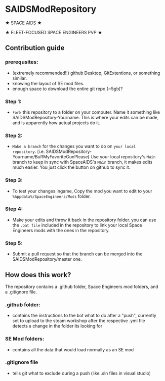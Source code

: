 # SAIDSModRepository

★ SPACE AIDS ★ 

★ FLEET-FOCUSED SPACE ENGINEERS PVP ★ 


## Contribution guide

### prerequsites:
- (extremely recommended!!) github Desktop, GitExtentions, or something similar.
- knowing the layout of SE mod files.
- enough space to download the entire git repo (~5gb)?

### Step 1:
- ``Fork`` this repository to a folder on your computer. Name it something like SAIDSModRepository-Yourname. This is where your edits can be made, and is apparently how actual projects do it.

### Step 2:
- ``Make a branch`` for the changes you want to do on ``your local repository``. (i.e. SAIDSModRepository-Yourname/BuffMyFavoriteGunPlease) Use your local repository's ``Main`` branch to keep in sync with SpaceAIDS's ``Main`` branch, it makes edits much easier. You just click the button on github to sync it.

### Step 3:
- To test your changes ingame, Copy the mod you want to edit to your ``%Appdata%/SpaceEngineers/Mods`` folder.
 
### Step 4:
- Make your edits and throw it back in the repository folder. you can use the ``.bat file`` included in the repository to link your local Space Engineers mods with the ones in the repository.

### Step 5:
- Submit a pull request so that the branch can be merged into the SAIDSModRepository/master one.






## How does this work?
The repository contains a .github folder, Space Engineers mod folders, and a .gitignore file.
### .github folder:
- contains the instructions to the bot what to do after a "push", currently set to upload to the steam workshop after the respective .yml file detects a change in the folder its looking for
### SE Mod folders:
- contains all the data that would load normally as an SE mod
### .gitignore file
- tells git what to exclude during a push (like .sln files in visual studio)
